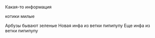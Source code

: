 Какая-то информация

котики милые 

Арбузы бывают зеленые
Новая инфа из ветки пипипупу
Еще инфа из ветки пипипупу 